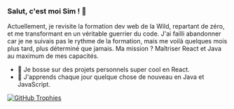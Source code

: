 ### Salut, c'est moi Sim ! 👋

Actuellement, je revisite la formation dev web de la Wild, repartant de zéro, 
et me transformant en un véritable guerrier du code. 
J'ai failli abandonner car je ne suivais pas le rythme de la formation, 
mais me voilà quelques mois plus tard, plus déterminé que jamais. 
Ma mission ? Maîtriser React et Java au maximum de mes capacités.

- 🔭 Je bosse sur des projets personnels super cool en React.
- 🌱 J'apprends chaque jour quelque chose de nouveau en Java et JavaScript.

[![GitHub Trophies](https://github-profile-trophy.vercel.app/?username=simbld&theme=juicyfresh&row=1&column=6&margin-w=50&margin-h=50)](https://github.com/ryo-ma/github-profile-trophy)
